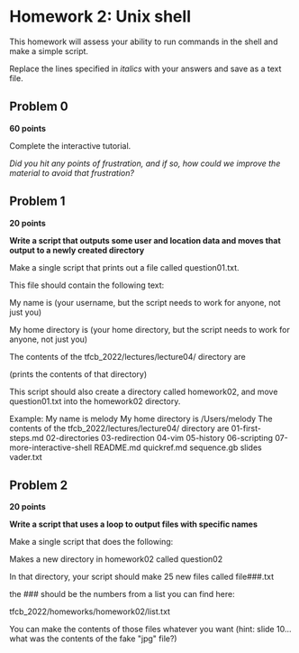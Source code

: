# Homework 2: Unix shell

This homework will assess your ability to run commands in the shell and make a simple script.

Replace the lines specified in _italics_ with your answers and save as a text file.


## Problem 0

**60 points**

Complete the interactive tutorial.

_Did you hit any points of frustration, and if so, how could we improve the material to avoid that frustration?_


## Problem 1

**20 points**

**Write a script that outputs some user and location data and moves that output to a newly created directory**

Make a single script that prints out a file called question01.txt. 

This file should contain the following text:

  My name is (your username, but the script needs to work for anyone, not just you)

  My home directory is (your home directory, but the script needs to work for anyone, not just you)

  The contents of the tfcb_2022/lectures/lecture04/ directory are

  (prints the contents of that directory)

This script should also create a directory called homework02, and move question01.txt into the homework02 directory.

Example:
My name is melody
My home directory is /Users/melody
The contents of the tfcb_2022/lectures/lecture04/ directory are
01-first-steps.md
02-directories
03-redirection
04-vim
05-history
06-scripting
07-more-interactive-shell
README.md
quickref.md
sequence.gb
slides
vader.txt


## Problem 2

**20 points**

**Write a script that uses a loop to output files with specific names**


Make a single script that does the following:

Makes a new directory in homework02 called question02

In that directory, your script should make 25 new files called
file###.txt

the ### should be the numbers from a list you can find here:

tfcb_2022/homeworks/homework02/list.txt

You can make the contents of those files whatever you want (hint: slide 10... what was the contents of the fake "jpg" file?)


